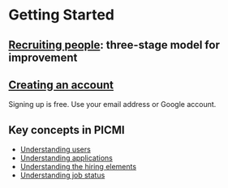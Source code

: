 # Getting Started

## [Recruiting people](recruiting-people): three-stage model for improvement

## [Creating an account](../article/creating-an-account.md)
Signing up is free. Use your email address or Google account.

## Key concepts in PICMI
* [Understanding users](users.md)
* [Understanding applications](applications.md)
* [Understanding the hiring elements](hiring-elements)
* [Understanding job status](../article/job-status)
